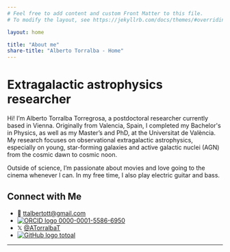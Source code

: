 ```yaml
---
# Feel free to add content and custom Front Matter to this file.
# To modify the layout, see https://jekyllrb.com/docs/themes/#overriding-theme-defaults

layout: home

title: "About me"
share-title: "Alberto Torralba - Home"
---
```


# Extragalactic astrophysics researcher

Hi! I’m Alberto Torralba Torregrosa, a postdoctoral researcher currently based in Vienna. Originally from Valencia, Spain, I completed my Bachelor's in Physics, as well as my Master’s and PhD, at the Universitat de València. My research focuses on observational extragalactic astrophysics, especially on young, star-forming galaxies and active galactic nuclei (AGN) from the cosmic dawn to cosmic noon.

Outside of science, I’m passionate about movies and love going to the cinema whenever I can. In my free time, I also play electric guitar and bass.

## Connect with Me

- 📧 [ttalbertott@gmail.com](mailto:ttalbertott@gmail.com)
- [![ORCID logo](https://orcid.org/sites/default/files/images/orcid_16x16.png) 0000-0001-5586-6950](https://orcid.org/0000-0001-5586-6950)
- 𝕏 [@ATorralbaT](https://twitter.com/yourusername)
- [![GitHub logo](https://upload.wikimedia.org/wikipedia/commons/thumb/9/91/Octicons-mark-github.svg/16px-Octicons-mark-github.svg.png) totoal](https://github.com/totoal)


---
